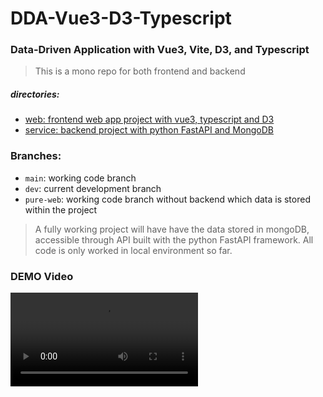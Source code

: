 DDA-Vue3-D3-Typescript
======================
### Data-Driven Application with Vue3, Vite, D3, and Typescript

>This is a mono repo for both frontend and backend
##### directories:
- [web: frontend web app project with vue3, typescript and D3](./web/web.md)
- [service: backend project with python FastAPI and MongoDB](./service/service.md)

### Branches:
- `main`: working code branch
- `dev`: current development branch
- `pure-web`: working code branch without backend which data is stored within the project
> A fully working project will have have the data stored in mongoDB, accessible through API built with the python FastAPI framework. All code is only worked in local environment so far.

### DEMO Video
![D3 graphic demo](https://user-images.githubusercontent.com/12046633/216779187-dfc826d4-91a2-453f-8937-49fd02f4ea24.mp4)



